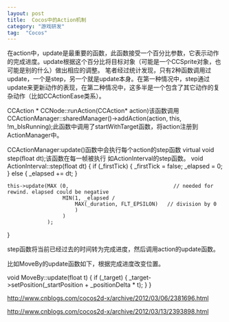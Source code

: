 ```yaml
---
layout: post
title:  Cocos中的Action机制
category: "游戏研发"
tag:  "Cocos"
---
```


在action中，update是最重要的函数，此函数接受一个百分比参数，它表示动作的完成进度。update根据这个百分比将目标对象（可能是一个CCSprite对象，也可能是别的什么）做出相应的调整。
笔者经过统计发现，只有2种函数调用过update，一个是step，另一个就是update本身。在第一种情况中，step通过update来更新动作的表现，在第二种情况中，这多半是一个包含了其它动作的复杂动作（比如CCActionEase类系）。

CCAction * CCNode::runAction(CCAction* action)该函数调用CCActionManager::sharedManager()->addAction(action, this, !m_bIsRunning);此函数中调用了startWithTarget函数，将action注册到ActionManager中。

CCActionManager:update()函数中会执行每个action的step函数
virtual void step(float dt);该函数在每一帧被执行
如ActionInterval的step函数。
void ActionInterval::step(float dt)
{
    if (_firstTick)
    {
        _firstTick = false;
        _elapsed = 0;
    }
    else
    {
        _elapsed += dt;
    }
    
    this->update(MAX (0,                                  // needed for rewind. elapsed could be negative
                      MIN(1, _elapsed /
                          MAX(_duration, FLT_EPSILON)   // division by 0
                          )
                      )
                 );
}

step函数将当前已经过去的时间转为完成进度，然后调用action的update函数。

比如MoveBy的update函数如下，根据完成进度改变位置。

void MoveBy::update(float t)
{
    if (_target)
    {
        _target->setPosition(_startPosition + _positionDelta * t);
    }
}

http://www.cnblogs.com/cocos2d-x/archive/2012/03/06/2381696.html

http://www.cnblogs.com/cocos2d-x/archive/2012/03/13/2393898.html